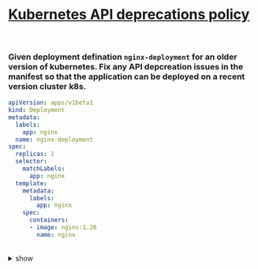 # [Kubernetes API deprecations policy](https://kubernetes.io/docs/reference/using-api/deprecation-policy/)

<br />

### Given deployment defination `nginx-deployment` for an older version of kubernetes. Fix any API depcreation issues in the manifest so that the application can be deployed on a recent version cluster k8s.

```yaml
apiVersion: apps/v1beta1
kind: Deployment
metadata:
  labels:
    app: nginx
  name: nginx-deployment
spec:
  replicas: 1
  selector:
    matchLabels:
      app: nginx
  template:
    metadata:
      labels:
        app: nginx
    spec:
      containers:
      - image: nginx:1.20 
        name: nginx
```

<br />

<details><summary>show</summary><p>

```yaml
apiVersion: apps/v1 # Update from apps/v1beta1 to apps/v1 and apply
kind: Deployment
metadata:
  labels:
    app: nginx
  name: nginx-deployment
spec:
  replicas: 1
  selector:
    matchLabels:
      app: nginx
  template:
    metadata:
      labels:
        app: nginx
    spec:
      containers:
      - image: nginx:1.20 
        name: nginx
```

</p></details> 

<br />


